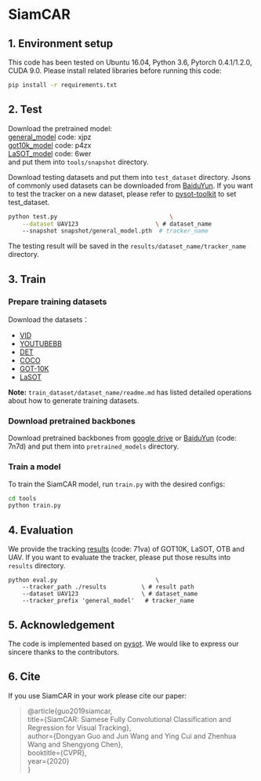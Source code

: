 # SiamCAR

## 1. Environment setup
This code has been tested on Ubuntu 16.04, Python 3.6, Pytorch 0.4.1/1.2.0, CUDA 9.0.
Please install related libraries before running this code: 
```bash
pip install -r requirements.txt
```

## 2. Test
Download the pretrained model:  
[general_model](https://pan.baidu.com/s/1kIbKxCu1O3PXt9wQik4EVQ) code: xjpz  
[got10k_model](https://pan.baidu.com/s/1KSVgaz5KYP2Ar2DptnfyGQ) code: p4zx  
[LaSOT_model](https://pan.baidu.com/s/1g15wGSq-LoZUBxYQwXCP6w) code: 6wer  
 and put them into `tools/snapshot` directory.

Download testing datasets and put them into `test_dataset` directory. Jsons of commonly used datasets can be downloaded from [BaiduYun](https://pan.baidu.com/s/1js0Qhykqqur7_lNRtle1tA#list/path=%2F). If you want to test the tracker on a new dataset, please refer to [pysot-toolkit](https://github.com/StrangerZhang/pysot-toolkit) to set test_dataset.

```bash 
python test.py                                \
	--dataset UAV123                      \ # dataset_name
	--snapshot snapshot/general_model.pth  # tracker_name
```
The testing result will be saved in the `results/dataset_name/tracker_name` directory.

## 3. Train

### Prepare training datasets

Download the datasets：
* [VID](http://image-net.org/challenges/LSVRC/2017/)
* [YOUTUBEBB](https://github.com/STVIR/pysot/tree/master/training_dataset/yt_bb)  
* [DET](http://image-net.org/challenges/LSVRC/2017/)
* [COCO](http://cocodataset.org)
* [GOT-10K](http://got-10k.aitestunion.com/downloads)
* [LaSOT](wangjun)

**Note:** `train_dataset/dataset_name/readme.md` has listed detailed operations about how to generate training datasets.

### Download pretrained backbones
Download pretrained backbones from [google drive](https://drive.google.com/drive/folders/1DuXVWVYIeynAcvt9uxtkuleV6bs6e3T9) or [BaiduYun](https://pan.baidu.com/s/1IfZoxZNynPdY2UJ_--ZG2w) (code: 7n7d) and put them into `pretrained_models` directory.

### Train a model
To train the SiamCAR model, run `train.py` with the desired configs:

```bash
cd tools
python train.py
```

## 4. Evaluation
We provide the tracking [results](https://pan.baidu.com/s/1C_3MqKtZmLsMPWgqj-F3sg) (code: 71va) of GOT10K, LaSOT, OTB and UAV. If you want to evaluate the tracker, please put those results into  `results` directory.
```
python eval.py 	                          \
	--tracker_path ./results          \ # result path
	--dataset UAV123                  \ # dataset_name
	--tracker_prefix 'general_model'   # tracker_name
```

## 5. Acknowledgement
The code is implemented based on [pysot](https://github.com/STVIR/pysot). We would like to express our sincere thanks to the contributors.


## 6. Cite
If you use SiamCAR in your work please cite our paper:
> @article{guo2019siamcar,  
          title={SiamCAR: Siamese Fully Convolutional Classification and Regression for Visual Tracking},  
          author={Dongyan Guo and Jun Wang and Ying Cui and Zhenhua Wang and Shengyong Chen},  
          booktitle={CVPR},  
          year={2020}  
}
